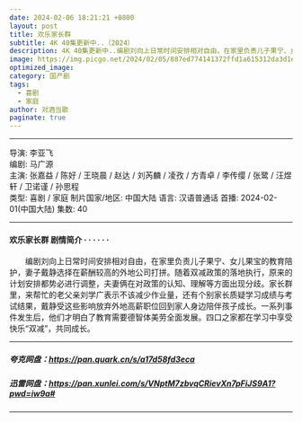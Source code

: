 ```yaml
---
date: 2024-02-06 18:21:21 +0800
layout: post
title: 欢乐家长群
subtitle: 4K 40集更新中..（2024）
description: 4K 40集更新中..编剧刘向上日常时间安排相对自由，在家里负责儿子果宁、女儿果宝的教育陪护，妻子戴静选择在薪酬较高的外地公司打拼。随着双减政策的落地执行，原来的计划安排都势必进行调整，夫妻俩在对政策的认知、理解等方面出现分歧...
image: https://img.picgo.net/2024/02/05/887ed774141372ffd1a615312da3d1e6fbfddc23f69ef650.webp
optimized_image: 
category: 国产剧
tags:
  - 喜剧
  - 家庭
author: 对酒当歌
paginate: true
---
```


---

导演: 李亚飞  
编剧: 马广源  
主演: 张嘉益 / 陈好 / 王晓晨 / 赵达 / 刘芮麟 / 凌孜 / 方青卓 / 李传缨 / 张鹭 / 汪煜轩 / 卫诺谨 / 孙思程  
类型: 喜剧 / 家庭
制片国家/地区: 中国大陆
语言: 汉语普通话
首播: 2024-02-01(中国大陆)
集数: 40

---

#### 欢乐家长群 剧情简介 · · · · · ·

　　编剧刘向上日常时间安排相对自由，在家里负责儿子果宁、女儿果宝的教育陪护，妻子戴静选择在薪酬较高的外地公司打拼。随着双减政策的落地执行，原来的计划安排都势必进行调整，夫妻俩在对政策的认知、理解等方面出现分歧。家长群里，来帮忙的老父亲刘学广表示不该减少作业量，还有个别家长质疑学习成绩与考试结果，戴静受这些影响放弃外地高薪职位回到家人身边陪伴孩子成长。一系列事件发生后，他们才明白了教育需要德智体美劳全面发展。四口之家都在学习中享受快乐“双减”，共同成长。

---

##### 夸克网盘：<https://pan.quark.cn/s/a17d58fd3eca>

##### 迅雷网盘：<https://pan.xunlei.com/s/VNptM7zbvqCRievXn7pFiJS9A1?pwd=iw9a#>

---
